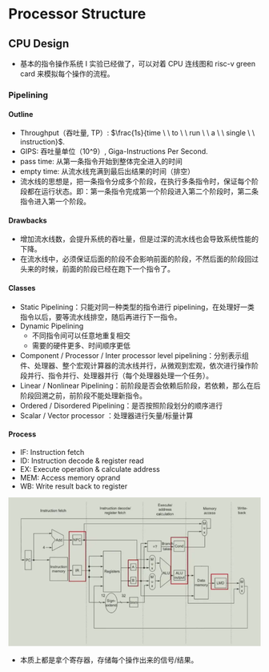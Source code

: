 # Processor Structure

## CPU Design

- 基本的指令操作系统 I 实验已经做了，可以对着 CPU 连线图和 risc-v green card 来模拟每个操作的流程。

### Pipelining

#### Outline

- Throughput（吞吐量, TP）: $\frac{1s}{time \ \ to \ \ run \ \ a \ \ single \ \ instruction}$.
- GIPS: 吞吐量单位（10^9）, Giga-Instructions Per Second.
- pass time: 从第一条指令开始到整体完全进入的时间
- empty time: 从流水线充满到最后出结果的时间（排空）
- 流水线的思想是，把一条指令分成多个阶段，在执行多条指令时，保证每个阶段都在运行状态。即：第一条指令完成第一个阶段进入第二个阶段时，第二条指令进入第一个阶段。

#### Drawbacks

- 增加流水线数，会提升系统的吞吐量，但是过深的流水线也会导致系统性能的下降。
- 在流水线中，必须保证后面的阶段不会影响前面的阶段，不然后面的阶段回过头来的时候，前面的阶段已经在跑下一个指令了。

#### Classes

- Static Pipelining：只能对同一种类型的指令进行 pipelining，在处理好一类指令以后，要等流水线排空，随后再进行下一指令。
- Dynamic Pipelining
    - 不同指令间可以任意地重复相交
    - 需要的硬件更多、时间顺序更低
- Component / Processor / Inter processor level pipelining：分别表示组件、处理器、整个宏观计算器的流水线并行，从微观到宏观，依次进行操作阶段并行、指令并行、处理器并行（每个处理器处理一个任务）。
- Linear / Nonlinear Pipelining：前阶段是否会依赖后阶段，若依赖，那么在后阶段回溯之前，前阶段不能处理新指令。
- Ordered / Disordered Pipelining：是否按照阶段划分的顺序进行
- Scalar / Vector processor ：处理器进行矢量/标量计算

#### Process

- IF: Instruction fetch
- ID: Instruction decode & register read
- EX: Execute operation & calculate address
- MEM: Access memory oprand
- WB: Write result back to register

![](https://github.com/Clovers2333/picx-images-hosting/raw/master/pipelining.2donoe9wdl.webp)

- 本质上都是拿个寄存器，存储每个操作出来的信号/结果。